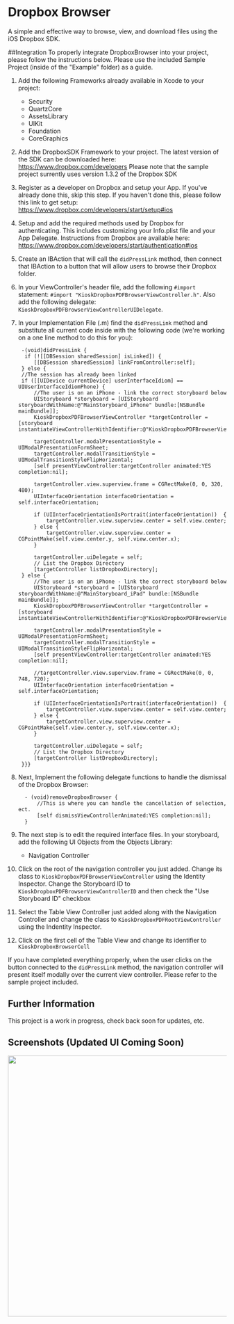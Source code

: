 # Dropbox Browser
A simple and effective way to browse, view, and download files using the iOS Dropbox SDK.

##Integration
To properly integrate DropboxBrowser into your project, please follow the instructions below. Please use the included Sample Project (inside of the "Example" folder) as a guide. 
 
1. Add the following Frameworks already available in Xcode to your project:  
    - Security  
    - QuartzCore  
    - AssetsLibrary  
    - UIKit  
    - Foundation  
    - CoreGraphics  
2. Add the DropboxSDK Framework to your project. The latest version of the SDK can be downloaded here: https://www.dropbox.com/developers Please note that the sample project surrently uses version 1.3.2 of the Dropbox SDK  
3. Register as a developer on Dropbox and setup your App. If you've already done this, skip this step. If you haven't done this, please follow this link to get setup: https://www.dropbox.com/developers/start/setup#ios  
4. Setup and add the required methods used by Dropbox for authenticating. This includes customizing your Info.plist file and your App Delegate. Instructions from Dropbox are available here: https://www.dropbox.com/developers/start/authentication#ios  
5. Create an IBAction that will call the `didPressLink` method, then connect that IBAction to a button that will allow users to browse their Dropbox folder.  
6. In your ViewController's header file, add the following `#import` statement: `#import "KioskDropboxPDFBrowserViewController.h"`. Also add the following delegate: `KioskDropboxPDFBrowserViewControllerUIDelegate`.
7. In your Implementation File (.m) find the `didPressLink` method and substitute all current code inside with the following code (we're working on a one line method to do this for you):

        -(void)didPressLink {
         if (![[DBSession sharedSession] isLinked]) {
            [[DBSession sharedSession] linkFromController:self];
        } else {
        //The session has already been linked
        if ([[UIDevice currentDevice] userInterfaceIdiom] == UIUserInterfaceIdiomPhone) {
            //The user is on an iPhone - link the correct storyboard below
            UIStoryboard *storyboard = [UIStoryboard storyboardWithName:@"MainStoryboard_iPhone" bundle:[NSBundle mainBundle]];
            KioskDropboxPDFBrowserViewController *targetController = [storyboard instantiateViewControllerWithIdentifier:@"KioskDropboxPDFBrowserViewControllerID"];
        
            targetController.modalPresentationStyle = UIModalPresentationFormSheet;
            targetController.modalTransitionStyle = UIModalTransitionStyleFlipHorizontal;
            [self presentViewController:targetController animated:YES completion:nil];
        
            targetController.view.superview.frame = CGRectMake(0, 0, 320, 480);
            UIInterfaceOrientation interfaceOrientation = self.interfaceOrientation;
        
            if (UIInterfaceOrientationIsPortrait(interfaceOrientation))  {
                targetController.view.superview.center = self.view.center;
            } else {
                targetController.view.superview.center = CGPointMake(self.view.center.y, self.view.center.x);
            }
        
            targetController.uiDelegate = self;
            // List the Dropbox Directory
            [targetController listDropboxDirectory];
        } else {
            //The user is on an iPhone - link the correct storyboard below
            UIStoryboard *storyboard = [UIStoryboard storyboardWithName:@"MainStoryboard_iPad" bundle:[NSBundle mainBundle]];
            KioskDropboxPDFBrowserViewController *targetController = [storyboard instantiateViewControllerWithIdentifier:@"KioskDropboxPDFBrowserViewControllerID"];
            
            targetController.modalPresentationStyle = UIModalPresentationFormSheet;
            targetController.modalTransitionStyle = UIModalTransitionStyleFlipHorizontal;
            [self presentViewController:targetController animated:YES completion:nil];
            
            //targetController.view.superview.frame = CGRectMake(0, 0, 748, 720);
            UIInterfaceOrientation interfaceOrientation = self.interfaceOrientation;
            
            if (UIInterfaceOrientationIsPortrait(interfaceOrientation))  {
                targetController.view.superview.center = self.view.center;
            } else {
                targetController.view.superview.center = CGPointMake(self.view.center.y, self.view.center.x);
            }
            
            targetController.uiDelegate = self;
            // List the Dropbox Directory
            [targetController listDropboxDirectory];
        }}}

8. Next, Implement the following delegate functions to handle the dismissal of the Dropbox Browser:

         - (void)removeDropboxBrowser {
             //This is where you can handle the cancellation of selection, ect.
             [self dismissViewControllerAnimated:YES completion:nil];
         }
9. The next step is to edit the required interface files. In your storyboard, add the following UI Objects from the Objects Library:
    - Navigation Controller  
10.  Click on the root of the navigation controller you just added. Change its class to `KioskDropboxPDFBrowserViewController` using the Identity Inspector. Change the Storyboard ID to `KioskDropboxPDFBrowserViewControllerID` and then check the "Use Storyboard ID" checkbox
11. Select the Table View Controller just added along with the Navigation Controller and change the class to `KioskDropboxPDFRootViewController` using the Indentity Inspector.
12. Click on the first cell of the Table View and change its identifier to `KioskDropboxBrowserCell`

If you have completed everything properly, when the user clicks on the button connected to the `didPressLink` method, the navigation controller will present itself modally over the current view controller. Please refer to the sample project included.

## Further Information

This project is a work in progress, check back soon for updates, etc.

## Screenshots (Updated UI Coming Soon)

<img width=600 src="https://github.com/iRareMedia/DropboxBrowser/blob/master/sampleImage.png?raw=true"/>
